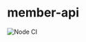 # member-api

![Node CI](https://github.com/Team-Vegan-at/member-api/workflows/Node%20CI/badge.svg)
